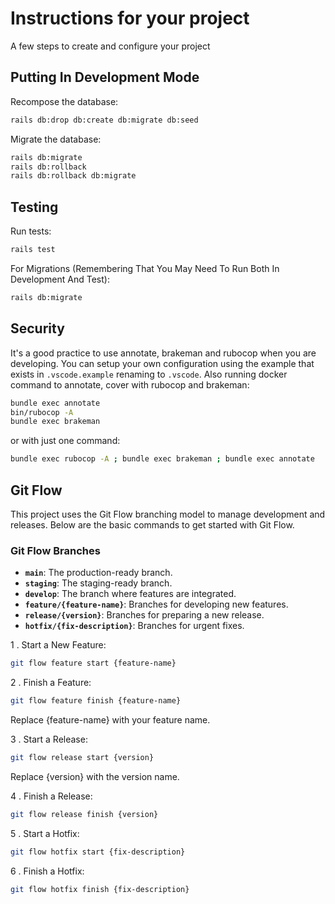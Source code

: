 # Instructions for your project

A few steps to create and configure your project

## Putting In Development Mode

Recompose the database:

```bash
rails db:drop db:create db:migrate db:seed
```

Migrate the database:

```bash
rails db:migrate
rails db:rollback
rails db:rollback db:migrate
```

## Testing

Run tests:

```bash
rails test
```

For Migrations (Remembering That You May Need To Run Both In Development And Test):

```bash
rails db:migrate
```

## Security

It's a good practice to use annotate, brakeman and rubocop when you are developing. You can setup your own configuration using the example that exists in `.vscode.example` renaming to `.vscode`. Also running docker command to annotate, cover with rubocop and brakeman:

```bash
bundle exec annotate
bin/rubocop -A
bundle exec brakeman
```

or with just one command:

```bash
bundle exec rubocop -A ; bundle exec brakeman ; bundle exec annotate
```

## Git Flow

This project uses the Git Flow branching model to manage development and releases. Below are the basic commands to get started with Git Flow.

### Git Flow Branches

- **`main`**: The production-ready branch.
- **`staging`**: The staging-ready branch.
- **`develop`**: The branch where features are integrated.
- **`feature/{feature-name}`**: Branches for developing new features.
- **`release/{version}`**: Branches for preparing a new release.
- **`hotfix/{fix-description}`**: Branches for urgent fixes.

1 . Start a New Feature:

```bash
git flow feature start {feature-name}
```

2 . Finish a Feature:

```bash
git flow feature finish {feature-name}
```

Replace {feature-name} with your feature name.

3 . Start a Release:

```bash
git flow release start {version}
```

Replace {version} with the version name.

4 . Finish a Release:

```bash
git flow release finish {version}
```

5 . Start a Hotfix:

```bash
git flow hotfix start {fix-description}
```

6 . Finish a Hotfix:

```bash
git flow hotfix finish {fix-description}
```
